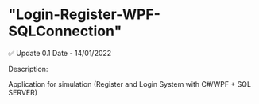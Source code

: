 

# "Login-Register-WPF-SQLConnection"
✅ Update 0.1
Date - 14/01/2022

Description:

Application for simulation (Register and Login System with C#/WPF + SQL SERVER)

